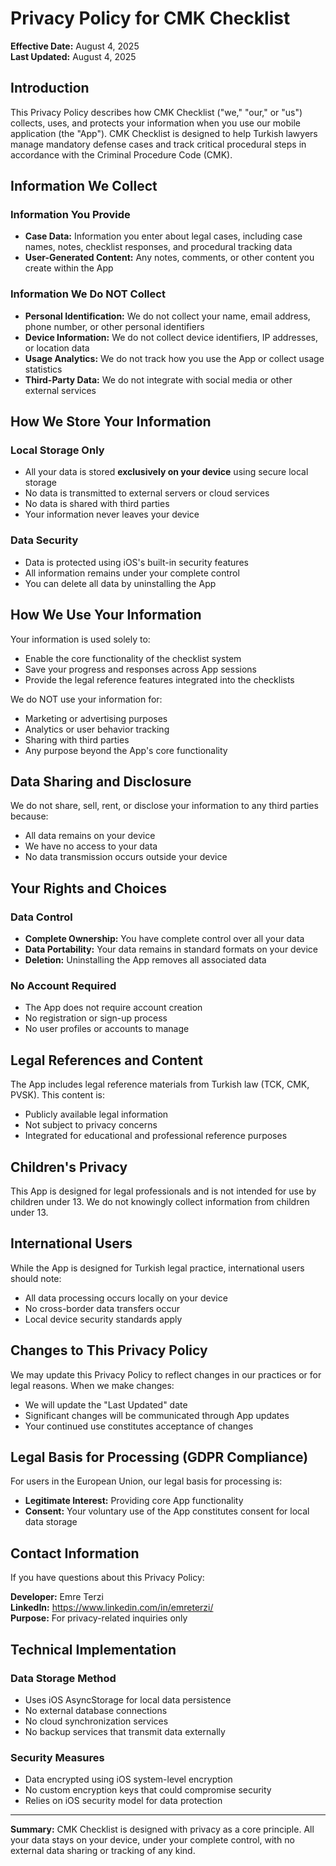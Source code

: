 # Privacy Policy for CMK Checklist

**Effective Date:** August 4, 2025  
**Last Updated:** August 4, 2025

## Introduction

This Privacy Policy describes how CMK Checklist ("we," "our," or "us") collects, uses, and protects your information when you use our mobile application (the "App"). CMK Checklist is designed to help Turkish lawyers manage mandatory defense cases and track critical procedural steps in accordance with the Criminal Procedure Code (CMK).

## Information We Collect

### Information You Provide
- **Case Data:** Information you enter about legal cases, including case names, notes, checklist responses, and procedural tracking data
- **User-Generated Content:** Any notes, comments, or other content you create within the App

### Information We Do NOT Collect
- **Personal Identification:** We do not collect your name, email address, phone number, or other personal identifiers
- **Device Information:** We do not collect device identifiers, IP addresses, or location data
- **Usage Analytics:** We do not track how you use the App or collect usage statistics
- **Third-Party Data:** We do not integrate with social media or other external services

## How We Store Your Information

### Local Storage Only
- All your data is stored **exclusively on your device** using secure local storage
- No data is transmitted to external servers or cloud services
- No data is shared with third parties
- Your information never leaves your device

### Data Security
- Data is protected using iOS's built-in security features
- All information remains under your complete control
- You can delete all data by uninstalling the App

## How We Use Your Information

Your information is used solely to:
- Enable the core functionality of the checklist system
- Save your progress and responses across App sessions
- Provide the legal reference features integrated into the checklists

We do NOT use your information for:
- Marketing or advertising purposes
- Analytics or user behavior tracking
- Sharing with third parties
- Any purpose beyond the App's core functionality

## Data Sharing and Disclosure

We do not share, sell, rent, or disclose your information to any third parties because:
- All data remains on your device
- We have no access to your data
- No data transmission occurs outside your device

## Your Rights and Choices

### Data Control
- **Complete Ownership:** You have complete control over all your data
- **Data Portability:** Your data remains in standard formats on your device
- **Deletion:** Uninstalling the App removes all associated data

### No Account Required
- The App does not require account creation
- No registration or sign-up process
- No user profiles or accounts to manage

## Legal References and Content

The App includes legal reference materials from Turkish law (TCK, CMK, PVSK). This content is:
- Publicly available legal information
- Not subject to privacy concerns
- Integrated for educational and professional reference purposes

## Children's Privacy

This App is designed for legal professionals and is not intended for use by children under 13. We do not knowingly collect information from children under 13.

## International Users

While the App is designed for Turkish legal practice, international users should note:
- All data processing occurs locally on your device
- No cross-border data transfers occur
- Local device security standards apply

## Changes to This Privacy Policy

We may update this Privacy Policy to reflect changes in our practices or for legal reasons. When we make changes:
- We will update the "Last Updated" date
- Significant changes will be communicated through App updates
- Your continued use constitutes acceptance of changes

## Legal Basis for Processing (GDPR Compliance)

For users in the European Union, our legal basis for processing is:
- **Legitimate Interest:** Providing core App functionality
- **Consent:** Your voluntary use of the App constitutes consent for local data storage

## Contact Information

If you have questions about this Privacy Policy:

**Developer:** Emre Terzi  
**LinkedIn:** https://www.linkedin.com/in/emreterzi/  
**Purpose:** For privacy-related inquiries only

## Technical Implementation

### Data Storage Method
- Uses iOS AsyncStorage for local data persistence
- No external database connections
- No cloud synchronization services
- No backup services that transmit data externally

### Security Measures
- Data encrypted using iOS system-level encryption
- No custom encryption keys that could compromise security
- Relies on iOS security model for data protection

---

**Summary:** CMK Checklist is designed with privacy as a core principle. All your data stays on your device, under your complete control, with no external data sharing or tracking of any kind.